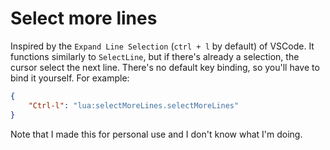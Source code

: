 # Select more lines

Inspired by the `Expand Line Selection` (`ctrl + l` by default) of VSCode. It functions similarly to `SelectLine`, but if there's already a selection, the cursor select the next line. There's no default key binding, so you'll have to bind it yourself. For example:

```json
{
    "Ctrl-l": "lua:selectMoreLines.selectMoreLines"
}
```

Note that I made this for personal use and I don't know what I'm doing.
